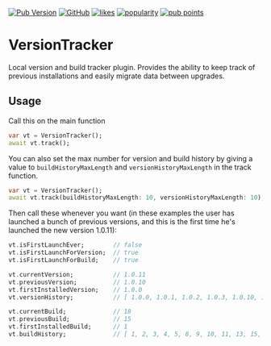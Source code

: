 [![Pub Version](https://img.shields.io/pub/v/version_tracker)](https://pub.dev/packages/version_tracker)
[![GitHub](https://img.shields.io/github/license/KevMorelli/version_tracker)](https://github.com/KevMorelli/version_tracker/blob/main/LICENSE)
[![likes](https://badges.bar/version_tracker/likes)](https://pub.dev/packages/version_tracker/score)
[![popularity](https://badges.bar/version_tracker/popularity)](https://pub.dev/packages/version_tracker/score)
[![pub points](https://badges.bar/version_tracker/pub%20points)](https://pub.dev/packages/version_tracker/score) 

# VersionTracker

Local version and build tracker plugin. Provides the ability to keep track of previous installations and easily migrate data between upgrades.

## Usage

Call this on the main function

```dart
var vt = VersionTracker();
await vt.track();
```

You can also set the max number for version and build history by giving a value to ``buildHistoryMaxLength`` and ``versionHistoryMaxLength`` in the track function.

```dart
var vt = VersionTracker();
await vt.track(buildHistoryMaxLength: 10, versionHistoryMaxLength: 10);
```

Then call these whenever you want (in these examples the user has launched a bunch of previous versions, and this is the first time he's launched the new version 1.0.11):

```dart
vt.isFirstLaunchEver;        // false
vt.isFirstLaunchForVersion;  // true
vt.isFirstLaunchForBuild;    // true

vt.currentVersion;           // 1.0.11
vt.previousVersion;          // 1.0.10
vt.firstInstalledVersion;    // 1.0.0
vt.versionHistory;           // [ 1.0.0, 1.0.1, 1.0.2, 1.0.3, 1.0.10, 1.0.11 ]

vt.currentBuild;             // 18
vt.previousBuild;            // 15
vt.firstInstalledBuild;      // 1
vt.buildHistory;             // [ 1, 2, 3, 4, 5, 8, 9, 10, 11, 13, 15, 18 ]
 ```
